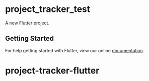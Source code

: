 # project_tracker_test

A new Flutter project.

## Getting Started

For help getting started with Flutter, view our online
[documentation](https://flutter.io/).
# project-tracker-flutter
